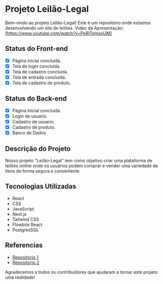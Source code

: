 # Projeto Leilão-Legal

Bem-vindo ao projeto Leilão-Legal! Este é um repositório onde estamos desenvolvendo um site de leilões.
Video da Apresentação: [https://www.youtube.com/watch?v=Pe8ITqmxoUM]

## Status do Front-end

- [x] Página inicial concluída.
- [x] Tela de login concluída.
- [x] Tela de cadastro concluída.
- [x] Tela de entrada concluída.
- [x] Tela de cadastro de produto.
## Status do Back-end

- [x] Página inicial concluída.
- [x] Login de usuario.
- [x] Cadastro de usuario.
- [x] Cadastro de produto.
- [x] Banco de Dados

## Descrição do Projeto

Nosso projeto "Leilão-Legal" tem como objetivo criar uma plataforma de leilões online onde os usuários podem comprar e vender uma variedade de itens de forma segura e conveniente.

## Tecnologias Utilizadas

- React
- CSS
- JavaScript
- Next.js
- Tailwind CSS
- Flowbite React
- PostgresSQL 

## Referencias

- [Repositorio 1](https://github.com/themesberg/flowbite-react)
- [Repositorio 2](https://github.com/itznihal/ONLINE-AUCTION)

Agradecemos a todos os contribuidores que ajudaram a tornar este projeto uma realidade!
